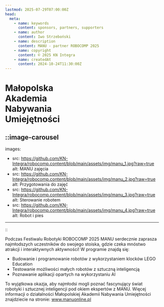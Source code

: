 ```yaml
---
lastmod: 2025-07-29T07:00:00Z
head:
  meta:
    - name: keywords
      content: sponsors, partners, supporters
    - name: author
      content: Iwo Strzeboński
    - name: description
      content: MANU - partner ROBOCOMP 2025
    - name: copyright
      content: © 2025 KN Integra
    - name: createdAt
      content: 2024-10-24T11:30:00Z
---
```


# Małopolska <br />Akademia <br />Nabywania <br />Umiejętności

<!-- markdownlint-disable MD003 MD013 -->
::image-carousel
---
images:
- src: https://github.com/KN-Integra/robocomp.content/blob/main/assets/img/manu_1.jpg?raw=true
  alt: MANU zajęcia
- src: https://github.com/KN-Integra/robocomp.content/blob/main/assets/img/manu_2.jpg?raw=true
  alt: Przygotowania do zajęć
- src: https://github.com/KN-Integra/robocomp.content/blob/main/assets/img/manu_3.jpg?raw=true
  alt: Sterowanie robotem
- src: https://github.com/KN-Integra/robocomp.content/blob/main/assets/img/manu_4.jpg?raw=true
  alt: Robot i pies
---
::
<!-- markdownlint-enable MD003 MD013 -->

Podczas Festiwalu Robotyki ROBOCOMP 2025 MANU serdecznie zaprasza najmłodszych uczestników do swojego stoiska, gdzie czeka mnóstwo atrakcji i interaktywnych aktywności! W programie znajdą się:
- Budowanie i programowanie robotów z wykorzystaniem klocków LEGO Education
- Testowanie możliwości małych robotów z sztuczną inteligencją
- Poznawanie aplikacji opartych na wykorzystaniu AI

To wyjątkowa okazja, aby najmłodsi mogli poznać fascynujący świat robotyki i sztucznej inteligencji pod okiem ekspertów z MANU. Więcej informacji o działalności Małopolskiej Akademii Nabywania Umiejętności znajdziecie na stronie: www.manuonline.pl
